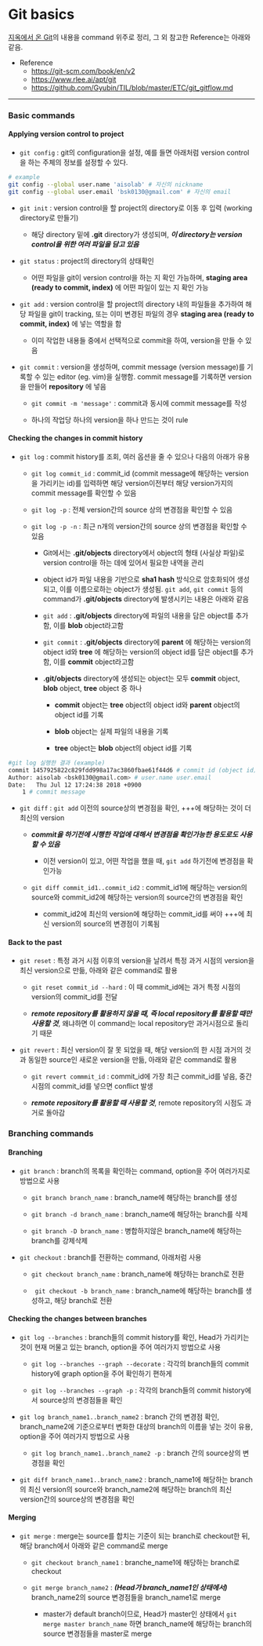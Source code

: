 # Git basics
[지옥에서 온 Git](https://opentutorials.org/module/2676)의 내용을 command 위주로 정리, 그 외 참고한 Reference는 아래와 같음.

* Reference
	* https://git-scm.com/book/en/v2
	+ https://www.rlee.ai/apt/git
	+ https://github.com/Gyubin/TIL/blob/master/ETC/git_gitflow.md
---

### Basic commands
#### Applying version control to project
* `git config` : git의 configuration을 설정, 예를 들면 아래처럼 version control을 하는 주체의 정보를 설정할 수 있다.

```bash
# example
git config --global user.name 'aisolab' # 자신의 nickname
git config --global user.email 'bsk0130@gmail.com' # 자신의 email
```

* `git init` : version control을 할 project의 directory로 이동 후 입력 (working directory로 만들기)
	+ 해당 directory 밑에 **.git** directory가 생성되며, ***이 directory는 version control을 위한 여러 파일을 담고 있음***

* `git status` : project의 directory의 상태확인

	+ 어떤 파일을 git이 version control을 하는 지 확인 가능하며, **staging area (ready to commit, index)** 에 어떤 파일이 있는 지 확인 가능

* `git add` : version control을 할 project의 directory 내의 파일들을 추가하여 해당 파일을 git이 tracking, 또는 이미 변경된 파일의 경우 **staging area (ready to commit, index)** 에 넣는 역할을 함

	+ 이미 작업한 내용들 중에서 선택적으로 commit을 하여, version을 만들 수 있음

* `git commit` : version을 생성하며, commit message (version message)를 기록할 수 있는 editor (eg. vim)을 실행함. commit message를 기록하면 version을 만들어 **repository** 에 넣음

	+ `git commit -m 'message'` : commit과 동시에 commit message를 작성

	+ 하나의 작업당 하나의 version을 하나 만드는 것이 rule

#### Checking the changes in commit history
* `git log` : commit history를 조회, 여러 옵션을 줄 수 있으나 다음의 아래가 유용

	+ `git log commit_id` : commit_id (commit message에 해당하는 version을 가리키는 id)를 입력하면 해당 version이전부터 해당 version가지의 commit message를 확인할 수 있음

	+ `git log -p` : 전체 version간의 source 상의 변경점을 확인할 수 있음

	+ `git log -p -n` : 최근 n개의 version간의 source 상의 변경점을 확인할 수 있음

		- Git에서는 **.git/objects** directory에서 object의 형태 (사실상 파일)로 version control을 하는 데에 있어서 필요한 내역을 관리

		- object id가 파일 내용을 기반으로 **sha1 hash** 방식으로 암호화되어 생성되고, 이를 이름으로하는 object가 생성됨. `git add`, `git commit` 등의 command가 **.git/objects** directory에 발생시키는 내용은 아래와 같음

		- `git add` : **.git/objects** directory에 파일의 내용을 담은 object를 추가함, 이를 **blob** object라고함

		- `git commit` : **.git/objects** directory에 **parent** 에 해당하는 version의 object id와 **tree** 에 해당하는 version의 object id를 담은 object를 추가함, 이를 **commit** object라고함

		- **.git/objects** directory에 생성되는 object는 모두 **commit** object, **blob** object, **tree** object 중 하나

			- **commit** object는 **tree** object의 object id와 **parent** object의 object id를 기록

			- **blob** object는 실제 파일의 내용을 기록

			- **tree** object는 **blob** object의 object id를 기록

```bash
#git log 실행한 결과 (example)
commit 1457925822c829fdd998a17ac3860fbae61f44d6 # commit id (object id)
Author: aisolab <bsk0130@gmail.com> # user.name user.email
Date:   Thu Jul 12 17:24:38 2018 +0900
    1 # commit message
```

* `git diff` : `git add` 이전의 source상의 변경점을 확인, +++에 해당하는 것이 더 최신의 version

	+  ***commit을 하기전에 시행한 작업에 대해서 변경점을 확인가능한 용도로도 사용할 수 있음***
	
		-  이전 version이 있고, 어떤 작업을 했을 때, `git add` 하기전에 변경점을 확인가능

	+ `git diff commit_id1..commit_id2` : commit_id1에 해당하는 version의 source와 commit_id2에 해당하는 version의 source간의 변경점을 확인

		- commit_id2에 최신의 version에 해당하는 commit_id를 써야 +++에 최신 version의 source의 변경점이 기록됨

#### Back to the past
* `git reset` : 특정 과거 시점 이후의 version을 날려서 특정 과거 시점의 version을 최신 version으로 만듦, 아래와 같은 command로 활용

	+ `git reset commit_id --hard` : 이 때 commit_id에는 과거 특정 시점의 version의 commit_id를 전달

	+ ***remote repository를 활용하지 않을 때, 즉 local repository를 활용할 때만 사용할 것***, 왜냐하면 이 command는 local repository만 과거시점으로 돌리기 때문

* `git revert` : 최신 version이 잘 못 되었을 때, 해당 version의 한 시점 과거의 것과 동일한 source인 새로운 version을 만듦, 아래와 같은 command로 활용

	+ `git revert commmit_id` : commit_id에 가장 최근 commit_id를 넣음, 중간시점의 commit_id를 넣으면 conflict 발생

	+ ***remote repository를 활용할 때 사용할 것***, remote repository의 시점도 과거로 돌아감

### Branching commands
#### Branching 
* `git branch` : branch의 목록을 확인하는 command, option을 주어 여러가지로 방법으로 사용

	+ `git branch branch_name` : branch_name에 해당하는 branch를 생성

	+ `git branch -d branch_name` : branch_name에 해당하는 branch를 삭제

	+ `git branch -D branch_name` : 병합하지않은 branch_name에 해당하는 branch를 강제삭제

* `git checkout` : branch를 전환하는 command, 아래처럼 사용

	+ `git checkout branch_name` : branch_name에 해당하는 branch로 전환

	+ ` git checkout -b branch_name` : branch_name에 해당하는 branch를 생성하고, 해당 branch로 전환

#### Checking the changes between branches
* `git log --branches` : branch들의 commit history를 확인, Head가 가리키는 것이 현재 머물고 있는 branch, option을 주어 여러가지 방법으로 사용

	+ `git log --branches --graph --decorate` : 각각의 branch들의 commit history에 graph option을 주어 확인하기 편하게

	+ `git log --branches --graph -p` : 각각의 branch들의 commit history에서 source상의 변경점들을 확인

* `git log branch_name1..branch_name2` : branch 간의 변경점 확인, branch_name2에 기준으로부터 변화한 대상의 branch의 이름을 넣는 것이 유용, option을 주어 여러가지 방법으로 사용

	+ `git log branch_name1..branch_name2 -p` : branch 간의 source상의 변경점을 확인

* `git diff branch_name1..branch_name2` : branch_name1에 해당하는 branch의 최신 version의 source와 branch_name2에 해당하는 branch의 최신 version간의 source상의 변경점을 확인

#### Merging
* `git merge` : merge는 source를 합치는 기준이 되는 branch로 checkout한 뒤, 해당 branch에서 아래와 같은 command로 merge

	+ `git checkout branch_name1` : branche_name1에 해당하는 branch로 checkout

	+ `git merge branch_name2` : ***(Head가 branch_name1인 상태에서)*** branch_name2의 source 변경점들을 branch_name1로 merge

		- master가 default branch이므로, Head가 master인 상태에서 `git merge master branch_name` 하면 branch_name에 해당하는 branch의 source 변경점들을 master로 merge


